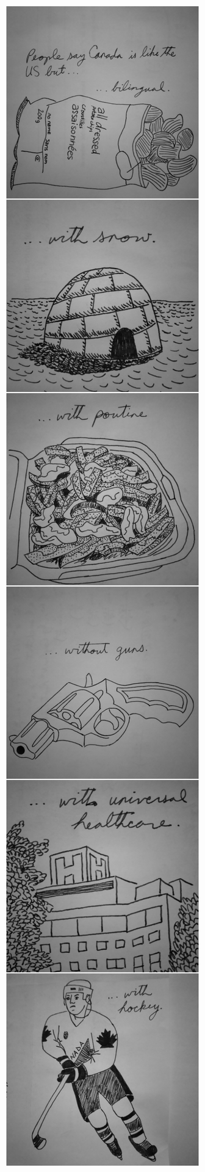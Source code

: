 <!-- Canadian Identity -->
<!-- 2020-12-02 -->

<img src="img/2020-12-02-canadian-identity/panel1.jpg" class="image-500" />
<img src="img/2020-12-02-canadian-identity/panel2.jpg" class="image-500" />
<img src="img/2020-12-02-canadian-identity/panel3.jpg" class="image-500" />
<img src="img/2020-12-02-canadian-identity/panel4.jpg" class="image-500" />
<img src="img/2020-12-02-canadian-identity/panel5.jpg" class="image-500" />
<img src="img/2020-12-02-canadian-identity/panel6.jpg" class="image-500" />
